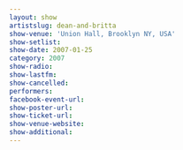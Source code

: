 ```yaml
---
layout: show
artistslug: dean-and-britta
show-venue: 'Union Hall, Brooklyn NY, USA'
show-setlist: 
show-date: 2007-01-25
category: 2007
show-radio: 
show-lastfm: 
show-cancelled: 
performers: 
facebook-event-url: 
show-poster-url: 
show-ticket-url: 
show-venue-website: 
show-additional: 
---
```



